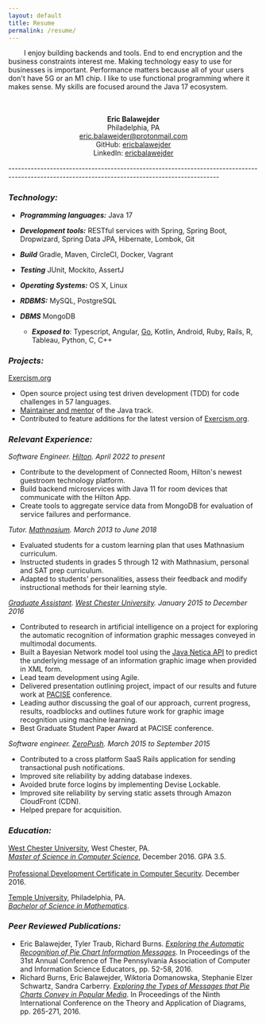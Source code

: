 ```yaml
---
layout: default
title: Resume
permalink: /resume/
---
```


&nbsp;&nbsp;&nbsp;&nbsp;&nbsp;&nbsp;&nbsp;&nbsp;I enjoy building backends and tools. End to end 
encryption and the business constraints interest me. Making technology easy to use for businesses is important.
Performance matters because all of your users don't have 5G or an M1 chip. I like to use functional programming 
where it makes sense. My skills are focused around the Java 17 ecosystem.
<br>
<br>
<br>

<p align="center">
  <b>Eric Balawejder</b><br>
  Philadelphia, PA<br>
  <a href = "mailto: eric.balawejder@protonmail.com">eric.balawejder@protonmail.com</a><br>
  GitHub: <a href="https://github.com/ericbalawejder">ericbalawejder</a><br>
  LinkedIn: <a href="https://www.linkedin.com/in/ericbalawejder/">ericbalawejder</a>
</p>

------------------------------------------------------------------------------------------------------------------------------------------------<br>
### ***Technology:***
* ***Programming languages:*** Java 17
* ***Development tools:*** RESTful services with Spring, Spring Boot, Dropwizard, Spring Data JPA, Hibernate, Lombok, Git
* ***Build*** Gradle, Maven, CircleCI, Docker, Vagrant
* ***Testing*** JUnit, Mockito, AssertJ
* ***Operating Systems:*** OS X, Linux
* ***RDBMS:*** MySQL, PostgreSQL
* ***DBMS*** MongoDB

    * ***Exposed to***: Typescript, Angular, [Go](https://github.com/ericbalawejder/hash-match), Kotlin, Android, Ruby, Rails, R, Tableau, Python, C, C++

### ***Projects:***<br> 
[Exercism.org](https://exercism.org)
* Open source project using test driven development (TDD) for code challenges in 57 languages.
* [Maintainer and mentor](https://exercism.org/profiles/ericbalawejder) of the Java track.
* Contributed to feature additions for the latest version of [Exercism.org](https://exercism.org).

### ***Relevant Experience:***<br>

*Software Engineer. [Hilton](https://www.hilton.com/en/). April 2022 to present*
* Contribute to the development of Connected Room, Hilton's newest guestroom technology platform. 
* Build backend microservices with Java 11 for room devices that communicate with the Hilton App.
* Create tools to aggregate service data from MongoDB for evaluation of service failures and performance.

*Tutor. [Mathnasium](https://www.mathnasium.com/northwilmington). March 2013 to June 2018*
* Evaluated students for a custom learning plan that uses Mathnasium curriculum.
* Instructed students in grades 5 through 12 with Mathnasium, personal and SAT prep curriculum.
* Adapted to students' personalities, assess their feedback and modify instructional methods for their learning style.

*[Graduate Assistant](https://www.wcupa.edu/_admissions/sch_dgr/assistantships.aspx). [West Chester University](https://www.wcupa.edu/). January 2015 to December 2016*
* Contributed to research in artificial intelligence on a project for exploring the automatic recognition 
of information graphic messages conveyed in multimodal documents.
* Built a Bayesian Network model tool using the [Java Netica API](https://www.norsys.com/netica-j/docs/javadocs/index.html) to predict the underlying message of an information graphic image when 
provided in XML form.
* Lead team development using Agile.
* Delivered presentation outlining project, impact of our results and future work at
[PACISE](http://granite.sru.edu/~pacise/) conference.
* Leading author discussing the goal of our approach, current progress, results, roadblocks and outlines
future work for graphic image recognition using machine learning.
* Best Graduate Student Paper Award at PACISE conference.

*Software engineer. [ZeroPush](https://zeropush.com). March 2015 to September 2015*
* Contributed to a cross platform SaaS Rails application for sending transactional push notifications.
* Improved site reliability by adding database indexes.
* Avoided brute force logins by implementing Devise Lockable.
* Improved site reliability by serving static assets through Amazon CloudFront (CDN).
* Helped prepare for acquisition.


### ***Education:***<br>

[West Chester University](https://www.wcupa.edu/), West Chester, PA.<br>
*[Master of Science in Computer Science](https://www.wcupa.edu/sciences-mathematics/computerScience/masters.aspx)*, December 2016. GPA 3.5.
<br>
<br>
[Professional Development Certificate in Computer Security](https://www.wcupa.edu/sciences-mathematics/computerScience/profDevelopment.aspx#computerSecurity). December 2016.<br>

[Temple University](https://www.temple.edu/), Philadelphia, PA.<br>
*[Bachelor of Science in Mathematics](https://bulletin.temple.edu/undergraduate/science-technology/mathematics/mathematics-bs/#requirementstext)*.<br>


### ***Peer Reviewed Publications:***

* Eric Balawejder, Tyler Traub, Richard Burns. *[Exploring the Automatic Recognition of Pie Chart Information Messages](/assets/resume/pacise16.pdf)*. In Proceedings of the 31st Annual Conference of The Pennsylvania Association of Computer and Information Science Educators, pp. 52-58, 2016.
* Richard Burns, Eric Balawejder, Wiktoria Domanowska, Stephanie Elzer Schwartz, Sandra Carberry. *[Exploring the Types of Messages that Pie Charts Convey in Popular Media](/assets/resume/diagrams16.pdf)*. In Proceedings of the Ninth International Conference on the Theory and Application of Diagrams, pp. 265-271, 2016.

